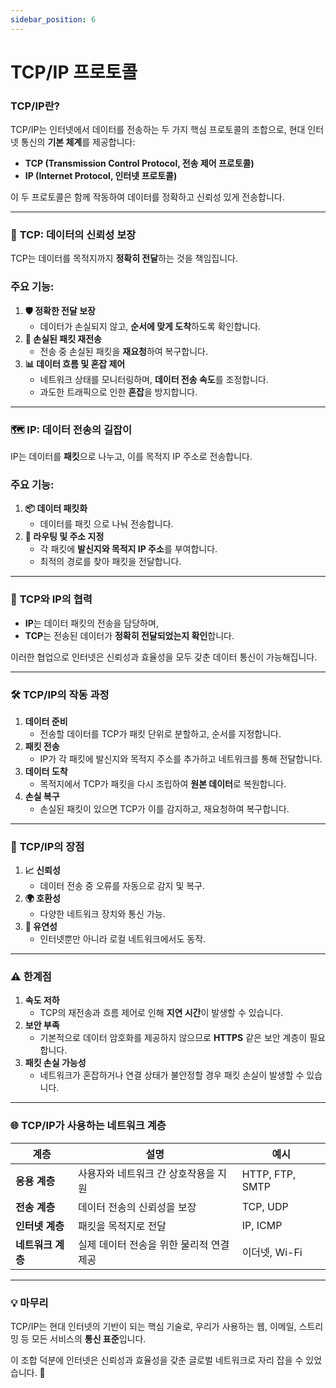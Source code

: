 ```yaml
---
sidebar_position: 6
---
```


# TCP/IP 프로토콜

<aside>

### **TCP/IP란?**

TCP/IP는 인터넷에서 데이터를 전송하는 두 가지 핵심 프로토콜의 조합으로, 현대 인터넷 통신의 **기본 체계**를 제공합니다:

- **TCP (Transmission Control Protocol, 전송 제어 프로토콜)**
- **IP (Internet Protocol, 인터넷 프로토콜)**

이 두 프로토콜은 함께 작동하여 데이터를 정확하고 신뢰성 있게 전송합니다.

</aside>

---

### 🔑 **TCP: 데이터의 신뢰성 보장**

TCP는 데이터를 목적지까지 **정확히 전달**하는 것을 책임집니다.

### 주요 기능:

1. **🛡️ 정확한 전달 보장**
    - 데이터가 손실되지 않고, **순서에 맞게 도착**하도록 확인합니다.
2. **🔄 손실된 패킷 재전송**
    - 전송 중 손실된 패킷을 **재요청**하여 복구합니다.
3. **📊 데이터 흐름 및 혼잡 제어**
    - 네트워크 상태를 모니터링하며, **데이터 전송 속도**를 조정합니다.
    - 과도한 트래픽으로 인한 **혼잡**을 방지합니다.

---

### 🗺️ **IP: 데이터 전송의 길잡이**

IP는 데이터를 **패킷**으로 나누고, 이를 목적지 IP 주소로 전송합니다.

### 주요 기능:

1. **📦 데이터 패킷화**
    - 데이터를 패킷 으로 나눠 전송합니다.
2. **🚦 라우팅 및 주소 지정**
    - 각 패킷에 **발신지와 목적지 IP 주소**를 부여합니다.
    - 최적의 경로를 찾아 패킷을 전달합니다.

---

### 🤝 **TCP와 IP의 협력**

- **IP**는 데이터 패킷의 전송을 담당하며,
- **TCP**는 전송된 데이터가 **정확히 전달되었는지 확인**합니다.

이러한 협업으로 인터넷은 신뢰성과 효율성을 모두 갖춘 데이터 통신이 가능해집니다.

---

### 🛠️ **TCP/IP의 작동 과정**

1. **데이터 준비**
    - 전송할 데이터를 TCP가 패킷 단위로 분할하고, 순서를 지정합니다.
2. **패킷 전송**
    - IP가 각 패킷에 발신지와 목적지 주소를 추가하고 네트워크를 통해 전달합니다.
3. **데이터 도착**
    - 목적지에서 TCP가 패킷을 다시 조립하여 **원본 데이터**로 복원합니다.
4. **손실 복구**
    - 손실된 패킷이 있으면 TCP가 이를 감지하고, 재요청하여 복구합니다.

---

### 🌟 **TCP/IP의 장점**

1. **📈 신뢰성**
    - 데이터 전송 중 오류를 자동으로 감지 및 복구.
2. **🌍 호환성**
    - 다양한 네트워크 장치와 통신 가능.
3. **🔧 유연성**
    - 인터넷뿐만 아니라 로컬 네트워크에서도 동작.

---

### ⚠️ **한계점**

1. **속도 저하**
    - TCP의 재전송과 흐름 제어로 인해 **지연 시간**이 발생할 수 있습니다.
2. **보안 부족**
    - 기본적으로 데이터 암호화를 제공하지 않으므로 **HTTPS** 같은 보안 계층이 필요합니다.
3. **패킷 손실 가능성**
    - 네트워크가 혼잡하거나 연결 상태가 불안정할 경우 패킷 손실이 발생할 수 있습니다.

---

### 🌐 **TCP/IP가 사용하는 네트워크 계층**

| **계층** | **설명** | **예시** |
| --- | --- | --- |
| **응용 계층** | 사용자와 네트워크 간 상호작용을 지원 | HTTP, FTP, SMTP |
| **전송 계층** | 데이터 전송의 신뢰성을 보장 | TCP, UDP |
| **인터넷 계층** | 패킷을 목적지로 전달 | IP, ICMP |
| **네트워크 계층** | 실제 데이터 전송을 위한 물리적 연결 제공 | 이더넷, Wi-Fi |

---

### 💡 **마무리**

TCP/IP는 현대 인터넷의 기반이 되는 핵심 기술로, 우리가 사용하는 웹, 이메일, 스트리밍 등 모든 서비스의 **통신 표준**입니다.

이 조합 덕분에 인터넷은 신뢰성과 효율성을 갖춘 글로벌 네트워크로 자리 잡을 수 있었습니다. 🌟